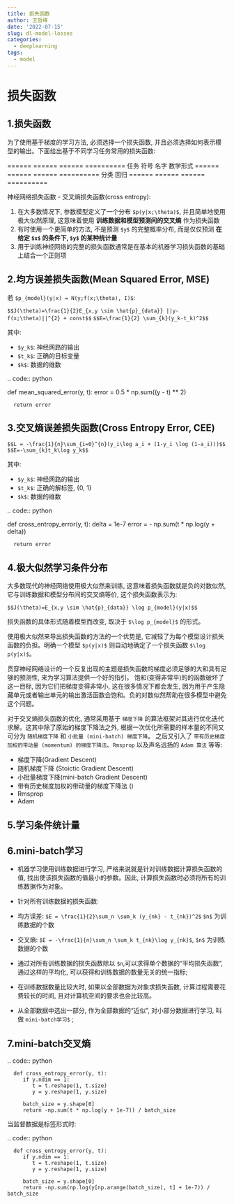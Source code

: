 ```yaml
---
title: 损失函数
author: 王哲峰
date: '2022-07-15'
slug: dl-model-losses
categories:
  - deeplearning
tags:
  - model
---
```


损失函数
===============

1.损失函数
------------------------------------------------------

为了使用基于梯度的学习方法, 必须选择一个损失函数, 并且必须选择如何表示模型的输出。下面给出基于不同学习任务常用的损失函数:

====== ====== ====== ==========
任务    符号    名字    数学形式
====== ====== ====== ==========
分类
回归
====== ====== ====== ==========

神经网络损失函数 - 交叉熵损失函数(cross entropy):

   1. 在大多数情况下, 参数模型定义了一个分布 `$p(y|x;\theta)$`, 并且简单地使用极大似然原理, 这意味着使用 **训练数据和模型预测间的交叉熵** 作为损失函数
   2. 有时使用一个更简单的方法, 不是预测 `$y$` 的完整概率分布, 而是仅仅预测 **在给定 `$x$` 的条件下, `$y$` 的某种统计量**
   3. 用于训练神经网络的完整的损失函数通常是在基本的机器学习损失函数的基础上结合一个正则项

2.均方误差损失函数(Mean Squared Error, MSE)
------------------------------------------------------

若 `$p_{model}(y|x) = N(y;f(x;\theta), I)$`:

   
`$$J(\theta)=\frac{1}{2}E_{x,y \sim \hat{p}_{data}} ||y-f(x;\theta)||^{2} + const$$`
`$$E=\frac{1}{2} \sum_{k}(y_k-t_k)^2$$`

其中:

- `$y_k$`: 神经网路的输出
- `$t_k$`: 正确的目标变量
- `$k$`: 数据的维数

.. code:: python

   def mean_squared_error(y, t):
      error = 0.5 * np.sum((y - t) ** 2)

      return error


3.交叉熵误差损失函数(Cross Entropy Error, CEE)
------------------------------------------------------
      
`$$L = -\frac{1}{n}\sum_{i=0}^{n}(y_i\log a_i + (1-y_i \log (1-a_i)))$$`
`$$E=-\sum_{k}t_k\log y_k$$`

其中:

- `$y_k$`: 神经网路的输出
- `$t_k$`: 正确的解标签, {0, 1}
- `$k$`: 数据的维数

.. code:: python

   def cross_entropy_error(y, t):
      delta = 1e-7
      error = - np.sum(t * np.log(y + delta))

      return error

4.极大似然学习条件分布
------------------------------------------------------

大多数现代的神经网络使用极大似然来训练, 这意味着损失函数就是负的对数似然, 它与训练数据和模型分布间的交叉熵等价, 这个损失函数表示为:

`$$J(\theta)=E_{x,y \sim \hat{p}_{data}} \log p_{model}(y|x)$$`

损失函数的具体形式随着模型而改变, 取决于 `$\log p_{model}$` 的形式。

使用极大似然来导出损失函数的方法的一个优势是, 它减轻了为每个模型设计损失函数的负担。明确一个模型
`$p(y|x)$` 则自动地确定了一个损失函数 `$\log p(y|x)$`。

贯穿神经网络设计的一个反复出现的主题是损失函数的梯度必须足够的大和具有足够的预测性, 来为学习算法提供一个好的指引。
饱和(变得非常平)的的函数破坏了这一目标, 因为它们把梯度变得非常小, 这在很多情况下都会发生, 
因为用于产生隐藏单元或者输出单元的输出激活函数会饱和。负的对数似然帮助在很多模型中避免这个问题。

对于交叉熵损失函数的优化, 通常采用基于 `梯度下降` 的算法框架对其进行优化迭代求解。这其中除了原始的梯度下降法之外, 
根据一次优化所需要的样本量的不同又可分为 `随机梯度下降` 和 `小批量 (mini-batch) 梯度下降`。
之后又引入了 `带有历史梯度加权的带动量 (momentum) 的梯度下降法`、`Rmsprop` 以及声名远扬的 `Adam 算法` 等等:

 - 梯度下降(Gradient Descent)
 - 随机梯度下降 (Stoictic Gradient Descent)
 - 小批量梯度下降(mini-batch Gradient Descent)
 - 带有历史梯度加权的带动量的梯度下降法 ()
 - Rmsprop
 - Adam

5.学习条件统计量
------------------------------------------------------

6.mini-batch学习
------------------------------------------------------

   - 机器学习使用训练数据进行学习, 严格来说就是针对训练数据计算损失函数的值, 找出使该损失函数的值最小的参数。因此, 计算损失函数时必须将所有的训练数据作为对象。

   - 针对所有训练数据的损失函数:

   - 均方误差: `$E = \frac{1}{2}\sum_n \sum_k (y_{nk} - t_{nk})^2$`
      `$n$` 为训练数据的个数

   - 交叉熵: `$E = -\frac{1}{n}\sum_n \sum_k t_{nk}\log y_{nk}$`,
      `$n$` 为训练数据的个数

   - 通过对所有训练数据的损失函数除以
      `$n`,可以求得单个数据的“平均损失函数”, 通过这样的平均化, 可以获得和训练数据的数量无关的统一指标; 

   - 在训练数据数量比较大时, 如果以全部数据为对象求损失函数, 计算过程需要花费较长的时间, 且对计算机空间的要求也会比较高。

   - 从全部数据中选出一部分, 作为全部数据的“近似”, 对小部分数据进行学习, 叫做 `mini-batch学习$` ; 


7.mini-batch交叉熵
------------------------------------------------------

   .. code:: python

      def cross_entropy_error(y, t):
         if y.ndim == 1:
            t = t.reshape(1, t.size)
            y = y.reshape(1, y.size)

         batch_size = y.shape[0]
         return -np.sum(t * np.log(y + 1e-7)) / batch_size

当监督数据是标签形式时:

   .. code:: python

      def cross_entropy_error(y, t):
         if y.ndim == 1:
            t = t.reshape(1, t.size)
            y = y.reshape(1, y.size)

         batch_size = y.shape[0]
         return -np.sum(np.log(y[np.arange(batch_size), t] + 1e-7)) / batch_size
